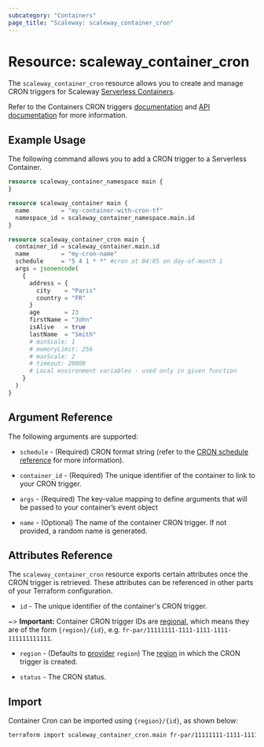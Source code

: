 ```yaml
---
subcategory: "Containers"
page_title: "Scaleway: scaleway_container_cron"
---
```


# Resource: scaleway_container_cron

The `scaleway_container_cron` resource allows you to create and manage CRON triggers for Scaleway [Serverless Containers](https://www.scaleway.com/en/docs/serverless/containers/).

Refer to the Containers CRON triggers [documentation](https://www.scaleway.com/en/docs/serverless/containers/how-to/add-trigger-to-a-container/) and [API documentation](https://www.scaleway.com/en/developers/api/serverless-containers/#path-triggers-list-all-triggers) for more information.

## Example Usage

The following command allows you to add a CRON trigger to a Serverless Container.

```terraform
resource scaleway_container_namespace main {
}

resource scaleway_container main {
  name         = "my-container-with-cron-tf"
  namespace_id = scaleway_container_namespace.main.id
}

resource scaleway_container_cron main {
  container_id = scaleway_container.main.id
  name         = "my-cron-name"
  schedule     = "5 4 1 * *" #cron at 04:05 on day-of-month 1
  args = jsonencode(
    {
      address = {
        city    = "Paris"
        country = "FR"
      }
      age       = 23
      firstName = "John"
      isAlive   = true
      lastName  = "Smith"
      # minScale: 1
      # memoryLimit: 256
      # maxScale: 2
      # timeout: 20000
      # Local environment variables - used only in given function
    }
  )
}
```

## Argument Reference

The following arguments are supported:

- `schedule` - (Required) CRON format string (refer to the [CRON schedule reference](https://www.scaleway.com/en/docs/serverless/containers/reference-content/cron-schedules/) for more information).

- `container_id` - (Required) The unique identifier of the container to link to your CRON trigger.

- `args` - (Required) The key-value mapping to define arguments that will be passed to your container’s event object

- `name` - (Optional) The name of the container CRON trigger. If not provided, a random name is generated.

## Attributes Reference

The `scaleway_container_cron` resource exports certain attributes once the CRON trigger is retrieved. These attributes can be referenced in other parts of your Terraform configuration.


- `id` - The unique identifier of the container's CRON trigger.

~> **Important:** Container CRON trigger IDs are [regional](../guides/regions_and_zones.md#resource-ids), which means they are of the form `{region}/{id}`, e.g. `fr-par/11111111-1111-1111-1111-111111111111`.

- `region` - (Defaults to [provider](../index.md#region) `region`) The [region](../guides/regions_and_zones.md#regions)
  in which the CRON trigger is created.

- `status` - The CRON status.

## Import

Container Cron can be imported using `{region}/{id}`, as shown below:

```bash
terraform import scaleway_container_cron.main fr-par/11111111-1111-1111-1111-111111111111
```
